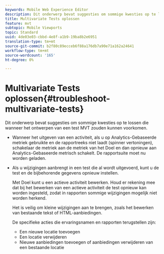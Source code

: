 ```yaml
---
keywords: Mobile Web Experience Editor
description: Dit onderwerp bevat suggesties om sommige kwesties op te lossen die wanneer het ontwerpen van een test MVT zouden kunnen voorkomen.
title: Multivariate Tests oplossen
feature: mvt
subtopic: Mobile Viewports
topic: Standard
uuid: 4de03e03-cbbd-4e8f-a1b9-19ba8b2e6951
translation-type: tm+mt
source-git-commit: b2f80c89ecceb6f88a176db7a90e71a162a24641
workflow-type: tm+mt
source-wordcount: '165'
ht-degree: 0%

---
```



# Multivariate Tests oplossen{#troubleshoot-multivariate-tests}

Dit onderwerp bevat suggesties om sommige kwesties op te lossen die wanneer het ontwerpen van een test MVT zouden kunnen voorkomen.

* Wanneer het uitgeven van een activiteit, als u op Analytics-Gebaseerde metriek gebruikte en de rapportreeks niet laadt (spinner vertoningen), schakelaar de metriek aan de metriek van het Doel en dan opnieuw aan Analytics-Gebaseerde metrisch schakelt. De rapportsuite moet nu worden geladen.
* Als u wijzigingen aanbrengt in een test die al wordt uitgevoerd, kunt u de test en de bijbehorende gegevens opnieuw instellen.

   Met Doel kunt u een actieve activiteit bewerken. Houd er rekening mee dat bij het bewerken van een actieve activiteit de test opnieuw kan worden ingesteld, zodat in rapporten sommige wijzigingen mogelijk niet worden herkend.

   Het is veilig om kleine wijzigingen aan te brengen, zoals het bewerken van bestaande tekst of HTML-aanbiedingen.

   De specifieke acties die ervaringsnamen en rapporten terugstellen zijn:

   * Een nieuwe locatie toevoegen
   * Een locatie verwijderen
   * Nieuwe aanbiedingen toevoegen of aanbiedingen verwijderen van een bestaande locatie


